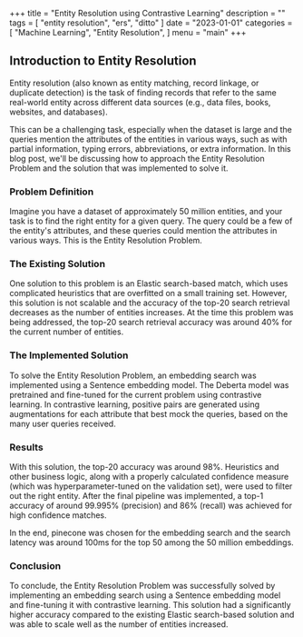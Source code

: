 +++
title = "Entity Resolution using Contrastive Learning"
description = ""
tags = [
    "entity resolution",
    "ers",
    "ditto"
]
date = "2023-01-01"
categories = [
    "Machine Learning",
    "Entity Resolution",
]
menu = "main"
+++

## Introduction to Entity Resolution
Entity resolution (also known as entity matching, record linkage, or duplicate detection) is the task of finding records that refer to the same real-world entity across different data sources (e.g., data files, books, websites, and databases).

This can be a challenging task, especially when the dataset is large and the queries mention the attributes of the entities in various ways, such as with partial information, typing errors, abbreviations, or extra information. In this blog post, we'll be discussing how to approach the Entity Resolution Problem and the solution that was implemented to solve it.

### Problem Definition
Imagine you have a dataset of approximately 50 million entities, and your task is to find the right entity for a given query. The query could be a few of the entity's attributes, and these queries could mention the attributes in various ways. This is the Entity Resolution Problem.

### The Existing Solution
One solution to this problem is an Elastic search-based match, which uses complicated heuristics that are overfitted on a small training set. However, this solution is not scalable and the accuracy of the top-20 search retrieval decreases as the number of entities increases. At the time this problem was being addressed, the top-20 search retrieval accuracy was around 40% for the current number of entities.

### The Implemented Solution
To solve the Entity Resolution Problem, an embedding search was implemented using a Sentence embedding model. The Deberta model was pretrained and fine-tuned for the current problem using contrastive learning. In contrastive learning, positive pairs are generated using augmentations for each attribute that best mock the queries, based on the many user queries received.

### Results
With this solution, the top-20 accuracy was around 98%. Heuristics and other business logic, along with a properly calculated confidence measure (which was hyperparameter-tuned on the validation set), were used to filter out the right entity. After the final pipeline was implemented, a top-1 accuracy of around 99.995% (precision) and 86% (recall) was achieved for high confidence matches.

In the end, pinecone was chosen for the embedding search and the search latency was around 100ms for the top 50 among the 50 million embeddings.

### Conclusion
To conclude, the Entity Resolution Problem was successfully solved by implementing an embedding search using a Sentence embedding model and fine-tuning it with contrastive learning. This solution had a significantly higher accuracy compared to the existing Elastic search-based solution and was able to scale well as the number of entities increased.